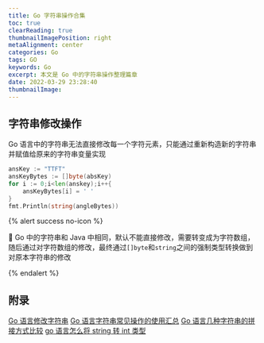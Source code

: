 ```yaml
---
title: Go 字符串操作合集
toc: true
clearReading: true
thumbnailImagePosition: right
metaAlignment: center
categories: Go
tags: GO
keywords: Go
excerpt: 本文是 Go 中的字符串操作整理篇章
date: 2022-03-29 23:28:40
thumbnailImage:
---
```


<!-- toc -->

## 字符串修改操作

Go 语言中的字符串无法直接修改每一个字符元素，只能通过重新构造新的字符串并赋值给原来的字符串变量实现

```go
ansKey := "TTFT"
ansKeyBytes := []byte(absKey)
for i := 0;i<len(anskey);i++{
    ansKeyBytes[i] = ' '
}
fmt.Println(string(angleBytes))
```

{% alert success no-icon %}

:notebook: Go 中的字符串和 Java 中相同，默认不能直接修改，需要转变成为字符数组，随后通过对字符数组的修改，最终通过`[]byte`和`string`之间的强制类型转换做到对原本字符串的修改

{% endalert %}

## 附录

[Go 语言修改字符串](https://www.cnblogs.com/niuben/p/12523396.html)
[Go 语言字符串常见操作的使用汇总](https://www.jb51.net/article/245112.htm)
[Go 语言几种字符串的拼接方式比较](https://segmentfault.com/a/1190000040275250)
[go 语言怎么将 string 转 int 类型](https://www.php.cn/be/go/472227.html)
